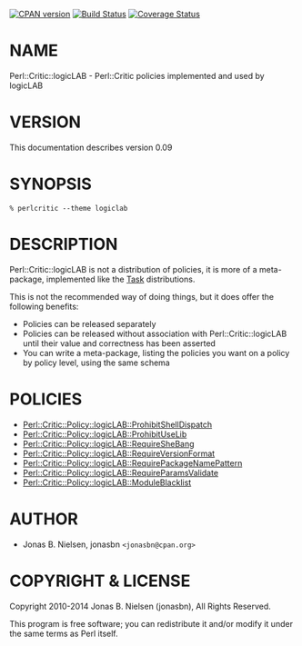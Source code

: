 [![CPAN version](https://badge.fury.io/pl/Perl-Critic-logicLAB.svg)](http://badge.fury.io/pl/Perl-Critic-logicLAB)
[![Build Status](https://travis-ci.org/jonasbn/pcll.svg?branch=master)](https://travis-ci.org/jonasbn/pcll)
[![Coverage Status](https://coveralls.io/repos/jonasbn/pcll/badge.png)](https://coveralls.io/r/jonasbn/pcll)

# NAME

Perl::Critic::logicLAB - Perl::Critic policies implemented and used by logicLAB

# VERSION

This documentation describes version 0.09

# SYNOPSIS

    % perlcritic --theme logiclab

# DESCRIPTION

Perl::Critic::logicLAB is not a distribution of policies, it is more of a
meta-package, implemented like the [Task](https://metacpan.org/pod/Task) distributions.

This is not the recommended way of doing things, but it does offer the following
benefits:

- Policies can be released separately
- Policies can be released without association with Perl::Critic::logicLAB
until their value and correctness has been asserted
- You can write a meta-package, listing the policies you want on a policy
by policy level, using the same schema

# POLICIES

- [Perl::Critic::Policy::logicLAB::ProhibitShellDispatch](https://metacpan.org/pod/Perl::Critic::Policy::logicLAB::ProhibitShellDispatch)
- [Perl::Critic::Policy::logicLAB::ProhibitUseLib](https://metacpan.org/pod/Perl::Critic::Policy::logicLAB::ProhibitUseLib)
- [Perl::Critic::Policy::logicLAB::RequireSheBang](https://metacpan.org/pod/Perl::Critic::Policy::logicLAB::RequireSheBang)
- [Perl::Critic::Policy::logicLAB::RequireVersionFormat](https://metacpan.org/pod/Perl::Critic::Policy::logicLAB::RequireVersionFormat)
- [Perl::Critic::Policy::logicLAB::RequirePackageNamePattern](https://metacpan.org/pod/Perl::Critic::Policy::logicLAB::RequirePackageNamePattern)
- [Perl::Critic::Policy::logicLAB::RequireParamsValidate](https://metacpan.org/pod/Perl::Critic::Policy::logicLAB::RequireParamsValidate)
- [Perl::Critic::Policy::logicLAB::ModuleBlacklist](https://metacpan.org/pod/Perl::Critic::Policy::logicLAB::ModuleBlacklist)

# AUTHOR

- Jonas B. Nielsen, jonasbn `<jonasbn@cpan.org>`

# COPYRIGHT & LICENSE

Copyright 2010-2014 Jonas B. Nielsen (jonasbn), All Rights Reserved.

This program is free software; you can redistribute it and/or modify
it under the same terms as Perl itself.
